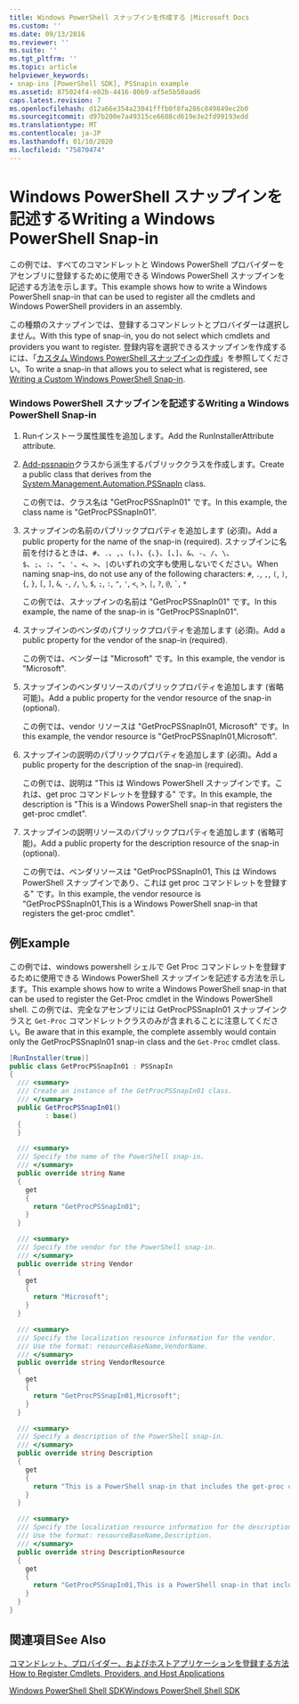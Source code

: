 ```yaml
---
title: Windows PowerShell スナップインを作成する |Microsoft Docs
ms.custom: ''
ms.date: 09/13/2016
ms.reviewer: ''
ms.suite: ''
ms.tgt_pltfrm: ''
ms.topic: article
helpviewer_keywords:
- snap-ins [PowerShell SDK], PSSnapin example
ms.assetid: 875024f4-e02b-4416-80b9-af5e5b50aad6
caps.latest.revision: 7
ms.openlocfilehash: d12a66e354a23041fffb0f8fa286c849849ec2b0
ms.sourcegitcommit: d97b200e7a49315ce6608cd619e3e2fd99193edd
ms.translationtype: MT
ms.contentlocale: ja-JP
ms.lasthandoff: 01/10/2020
ms.locfileid: "75870474"
---
```

# <a name="writing-a-windows-powershell-snap-in"></a><span data-ttu-id="7c78c-102">Windows PowerShell スナップインを記述する</span><span class="sxs-lookup"><span data-stu-id="7c78c-102">Writing a Windows PowerShell Snap-in</span></span>

<span data-ttu-id="7c78c-103">この例では、すべてのコマンドレットと Windows PowerShell プロバイダーをアセンブリに登録するために使用できる Windows PowerShell スナップインを記述する方法を示します。</span><span class="sxs-lookup"><span data-stu-id="7c78c-103">This example shows how to write a Windows PowerShell snap-in that can be used to register all the cmdlets and Windows PowerShell providers in an assembly.</span></span>

<span data-ttu-id="7c78c-104">この種類のスナップインでは、登録するコマンドレットとプロバイダーは選択しません。</span><span class="sxs-lookup"><span data-stu-id="7c78c-104">With this type of snap-in, you do not select which cmdlets and providers you want to register.</span></span> <span data-ttu-id="7c78c-105">登録内容を選択できるスナップインを作成するには、「[カスタム Windows PowerShell スナップインの作成](./writing-a-custom-windows-powershell-snap-in.md)」を参照してください。</span><span class="sxs-lookup"><span data-stu-id="7c78c-105">To write a snap-in that allows you to select what is registered, see [Writing a Custom Windows PowerShell Snap-in](./writing-a-custom-windows-powershell-snap-in.md).</span></span>

### <a name="writing-a-windows-powershell-snap-in"></a><span data-ttu-id="7c78c-106">Windows PowerShell スナップインを記述する</span><span class="sxs-lookup"><span data-stu-id="7c78c-106">Writing a Windows PowerShell Snap-in</span></span>

1. <span data-ttu-id="7c78c-107">Runインストーラ属性属性を追加します。</span><span class="sxs-lookup"><span data-stu-id="7c78c-107">Add the RunInstallerAttribute attribute.</span></span>

2. <span data-ttu-id="7c78c-108">[Add-pssnapin](/dotnet/api/System.Management.Automation.PSSnapIn)クラスから派生するパブリッククラスを作成します。</span><span class="sxs-lookup"><span data-stu-id="7c78c-108">Create a public class that derives from the [System.Management.Automation.PSSnapIn](/dotnet/api/System.Management.Automation.PSSnapIn) class.</span></span>

    <span data-ttu-id="7c78c-109">この例では、クラス名は "GetProcPSSnapIn01" です。</span><span class="sxs-lookup"><span data-stu-id="7c78c-109">In this example, the class name is "GetProcPSSnapIn01".</span></span>

3. <span data-ttu-id="7c78c-110">スナップインの名前のパブリックプロパティを追加します (必須)。</span><span class="sxs-lookup"><span data-stu-id="7c78c-110">Add a public property for the name of the snap-in (required).</span></span> <span data-ttu-id="7c78c-111">スナップインに名前を付けるときは、`#`、`.`、`,`、`(`、`)`、`{`、`}`、`[`、`]`、`&`、`-`、`/`、`\`、`$`、`;`、`:`、`"`、`'`、`<`、`>`、`|`のいずれの文字も使用しないでください。</span><span class="sxs-lookup"><span data-stu-id="7c78c-111">When naming snap-ins, do not use any of the following characters: `#`, `.`, `,`, `(`, `)`, `{`, `}`, `[`, `]`, `&`, `-`, `/`, `\`, `$`, `;`, `:`, `"`, `'`, `<`, `>`, `|`, `?`, `@`, `` ` ``, `*`</span></span>

    <span data-ttu-id="7c78c-112">この例では、スナップインの名前は "GetProcPSSnapIn01" です。</span><span class="sxs-lookup"><span data-stu-id="7c78c-112">In this example, the name of the snap-in is "GetProcPSSnapIn01".</span></span>

4. <span data-ttu-id="7c78c-113">スナップインのベンダのパブリックプロパティを追加します (必須)。</span><span class="sxs-lookup"><span data-stu-id="7c78c-113">Add a public property for the vendor of the snap-in (required).</span></span>

    <span data-ttu-id="7c78c-114">この例では、ベンダーは "Microsoft" です。</span><span class="sxs-lookup"><span data-stu-id="7c78c-114">In this example, the vendor is "Microsoft".</span></span>

5. <span data-ttu-id="7c78c-115">スナップインのベンダリソースのパブリックプロパティを追加します (省略可能)。</span><span class="sxs-lookup"><span data-stu-id="7c78c-115">Add a public property for the vendor resource of the snap-in (optional).</span></span>

    <span data-ttu-id="7c78c-116">この例では、vendor リソースは "GetProcPSSnapIn01, Microsoft" です。</span><span class="sxs-lookup"><span data-stu-id="7c78c-116">In this example, the vendor resource is "GetProcPSSnapIn01,Microsoft".</span></span>

6. <span data-ttu-id="7c78c-117">スナップインの説明のパブリックプロパティを追加します (必須)。</span><span class="sxs-lookup"><span data-stu-id="7c78c-117">Add a public property for the description of the snap-in (required).</span></span>

    <span data-ttu-id="7c78c-118">この例では、説明は "This は Windows PowerShell スナップインです。これは、get proc コマンドレットを登録する" です。</span><span class="sxs-lookup"><span data-stu-id="7c78c-118">In this example, the description is "This is a Windows PowerShell snap-in that registers the  get-proc cmdlet".</span></span>

7. <span data-ttu-id="7c78c-119">スナップインの説明リソースのパブリックプロパティを追加します (省略可能)。</span><span class="sxs-lookup"><span data-stu-id="7c78c-119">Add a public property for the description resource of the snap-in (optional).</span></span>

    <span data-ttu-id="7c78c-120">この例では、ベンダリソースは "GetProcPSSnapIn01, This は Windows PowerShell スナップインであり、これは get proc コマンドレットを登録する" です。</span><span class="sxs-lookup"><span data-stu-id="7c78c-120">In this example, the vendor resource is "GetProcPSSnapIn01,This is a Windows PowerShell snap-in  that registers the get-proc cmdlet".</span></span>

## <a name="example"></a><span data-ttu-id="7c78c-121">例</span><span class="sxs-lookup"><span data-stu-id="7c78c-121">Example</span></span>

<span data-ttu-id="7c78c-122">この例では、windows powershell シェルで Get Proc コマンドレットを登録するために使用できる Windows PowerShell スナップインを記述する方法を示します。</span><span class="sxs-lookup"><span data-stu-id="7c78c-122">This example shows how to write a Windows PowerShell snap-in that can be used to register the Get-Proc cmdlet in the Windows PowerShell shell.</span></span> <span data-ttu-id="7c78c-123">この例では、完全なアセンブリには GetProcPSSnapIn01 スナップインクラスと `Get-Proc` コマンドレットクラスのみが含まれることに注意してください。</span><span class="sxs-lookup"><span data-stu-id="7c78c-123">Be aware that in this example, the complete assembly would contain only the GetProcPSSnapIn01 snap-in class and the `Get-Proc` cmdlet class.</span></span>

```csharp
[RunInstaller(true)]
public class GetProcPSSnapIn01 : PSSnapIn
{
  /// <summary>
  /// Create an instance of the GetProcPSSnapIn01 class.
  /// </summary>
  public GetProcPSSnapIn01()
         : base()
  {
  }

  /// <summary>
  /// Specify the name of the PowerShell snap-in.
  /// </summary>
  public override string Name
  {
    get
    {
      return "GetProcPSSnapIn01";
    }
  }

  /// <summary>
  /// Specify the vendor for the PowerShell snap-in.
  /// </summary>
  public override string Vendor
  {
    get
    {
      return "Microsoft";
    }
  }

  /// <summary>
  /// Specify the localization resource information for the vendor.
  /// Use the format: resourceBaseName,VendorName.
  /// </summary>
  public override string VendorResource
  {
    get
    {
      return "GetProcPSSnapIn01,Microsoft";
    }
  }

  /// <summary>
  /// Specify a description of the PowerShell snap-in.
  /// </summary>
  public override string Description
  {
    get
    {
      return "This is a PowerShell snap-in that includes the get-proc cmdlet.";
    }
  }

  /// <summary>
  /// Specify the localization resource information for the description.
  /// Use the format: resourceBaseName,Description.
  /// </summary>
  public override string DescriptionResource
  {
    get
    {
      return "GetProcPSSnapIn01,This is a PowerShell snap-in that includes the get-proc cmdlet.";
    }
  }
}
```

## <a name="see-also"></a><span data-ttu-id="7c78c-124">関連項目</span><span class="sxs-lookup"><span data-stu-id="7c78c-124">See Also</span></span>

<span data-ttu-id="7c78c-125">[コマンドレット、プロバイダー、およびホストアプリケーションを登録する方法](/previous-versions/ms714644(v=vs.85))</span><span class="sxs-lookup"><span data-stu-id="7c78c-125">[How to Register Cmdlets, Providers, and Host Applications](/previous-versions/ms714644(v=vs.85))</span></span>

[<span data-ttu-id="7c78c-126">Windows PowerShell Shell SDK</span><span class="sxs-lookup"><span data-stu-id="7c78c-126">Windows PowerShell Shell SDK</span></span>](../windows-powershell-reference.md)
